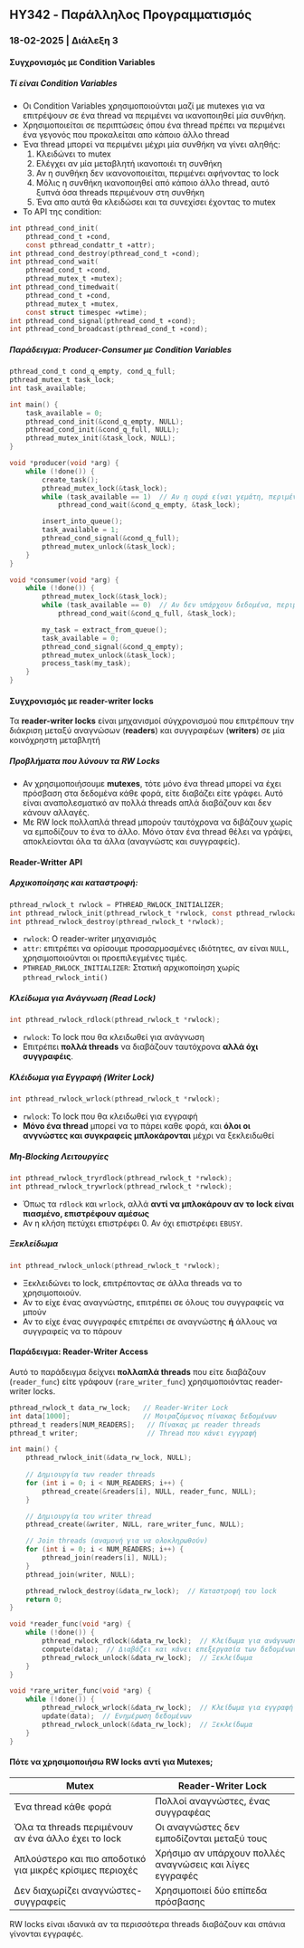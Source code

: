 ## HY342 - Παράλληλος Προγραμματισμός
### 18-02-2025 | Διάλεξη 3

#### Συγχρονισμός με Condition Variables
##### Τί είναι Condition Variables
- Οι Condition Variables χρησιμοποιούνται μαζί με mutexes για να επιτρέψουν σε ένα thread να περιμένει να ικανοποιηθεί μία συνθήκη.
- Χρησιμοποιείται σε περιπτώσεις όπου ένα thread πρέπει να περιμένει ένα γεγονός που προκαλείται απο κάποιο άλλο thread
- Ένα thread μπορεί να περιμένει μέχρι μία συνθήκη να γίνει αληθής:
    1. Κλειδώνει το mutex
    2. Ελέγχει αν μία μεταβλητή ικανοποιέι τη συνθήκη
    3. Αν η συνθήκη δεν ικανονοποιείται, περιμένει αφήνοντας το lock
    4. Μόλις η συνθήκη ικανοποιηθεί από κάποιο άλλο thread, αυτό ξυπνά όσα threads περιμένουν στη συνθήκη
    5. Ένα απο αυτά θα κλειδώσει και τα συνεχίσει έχοντας το mutex
- Το API της condition:
```c
int pthread_cond_init(
    pthread_cond_t ∗cond,
    const pthread_condattr_t ∗attr);
int pthread_cond_destroy(pthread_cond_t ∗cond);
int pthread_cond_wait(
    pthread_cond_t ∗cond,
    pthread_mutex_t ∗mutex);
int pthread_cond_timedwait(
    pthread_cond_t ∗cond,
    pthread_mutex_t ∗mutex, 
    const struct timespec ∗wtime);
int pthread_cond_signal(pthread_cond_t ∗cond);
int pthread_cond_broadcast(pthread_cond_t ∗cond);
```

##### Παράδειγμα: Producer-Consumer με Condition Variables
```c
pthread_cond_t cond_q_empty, cond_q_full;
pthread_mutex_t task_lock;
int task_available;

int main() {
    task_available = 0;
    pthread_cond_init(&cond_q_empty, NULL);
    pthread_cond_init(&cond_q_full, NULL);
    pthread_mutex_init(&task_lock, NULL);
}

void *producer(void *arg) {
    while (!done()) {
        create_task();
        pthread_mutex_lock(&task_lock);
        while (task_available == 1)  // Αν η ουρά είναι γεμάτη, περιμένει
            pthread_cond_wait(&cond_q_empty, &task_lock);

        insert_into_queue();
        task_available = 1;
        pthread_cond_signal(&cond_q_full);
        pthread_mutex_unlock(&task_lock);
    }
}

void *consumer(void *arg) {
    while (!done()) {
        pthread_mutex_lock(&task_lock);
        while (task_available == 0)  // Αν δεν υπάρχουν δεδομένα, περιμένει
            pthread_cond_wait(&cond_q_full, &task_lock);

        my_task = extract_from_queue();
        task_available = 0;
        pthread_cond_signal(&cond_q_empty);
        pthread_mutex_unlock(&task_lock);
        process_task(my_task);
    }
}
```

#### Συγχρονισμός με reader-writer locks
Τα **reader-writer locks** είναι μηχανισμοί σύγχρονισμού που επιτρέπουν την διάκριση μεταξύ αναγνώσων (**readers**) και συγγραφέων (**writers**) σε μία κοινόχρηστη μεταβλητή
##### Προβλήματα που λύνουν τα RW Locks
- Αν χρησιμοποιήσουμε **mutexes**, τότε μόνο ένα thread μπορεί να έχει πρόσβαση στα δεδομένα κάθε φορά, είτε διαβάζει είτε γράφει. Αυτό είναι αναπολεσματικό αν πολλά threads απλά διαβάζουν και δεν κάνουν αλλαγές.
- Με RW lock πολλαπλά thread μπορούν ταυτόχρονα να διβάζουν χωρίς να εμποδίζουν το ένα το άλλο. Μόνο όταν ένα thread θέλει να γράψει, αποκλείονται όλα τα άλλα (αναγνώστς και συγγραφείς).

#### Reader-Writter API
##### Αρχικοποίησης και καταστροφή:
```c
pthread_rwlock_t rwlock = PTHREAD_RWLOCK_INITIALIZER;
int pthread_rwlock_init(pthread_rwlock_t *rwlock, const pthread_rwlockattr_t *attr);
int pthread_rwlock_destroy(pthread_rwlock_t *rwlock);
```
- `rwlock`: Ο reader-writer μηχανισμός
- `attr`: επιτρέπει να ορίσουμε προσαρμοσμένες ιδιότητες, αν είναι `NULL`, χρησιμοποιούνται οι προεπιλεγμένες τιμές.
- `PTHREAD_RWLOCK_INITIALIZER`: Στατική αρχικοποίηση χωρίς `pthread_rwlock_inti()`

##### Κλείδωμα για Ανάγνωση (Read Lock)
```c
int pthread_rwlock_rdlock(pthread_rwlock_t *rwlock);
```
- `rwlock`: Το lock που θα κλειδωθεί για ανάγνωση
- Επιτρέπει **πολλά threads** να διαβάζουν ταυτόχρονα **αλλά όχι συγγραφέις**.

##### Κλέιδωμα για Εγγραφή (Writer Lock)
```c
int pthread_rwlock_wrlock(pthread_rwlock_t *rwlock);
```
- `rwlock`: Το lock που θα κλειδωθεί για εγγραφή
- **Μόνο ένα thread** μπορεί να το πάρει καθε φορά, και **όλοι οι ανγνώστες και συγκραφείς μπλοκάρονται** μέχρι να ξεκλειδωθεί

##### Μη-Blocking Λειτουργίες
```c
int pthread_rwlock_tryrdlock(pthread_rwlock_t *rwlock);
int pthread_rwlock_trywrlock(pthread_rwlock_t *rwlock);
```
- Όπως τα `rdlock` και `wrlock`, αλλά **αντί να μπλοκάρουν αν το lock είναι πιασμένο, επιστρέφουν αμέσως**
- Αν η κλήση πετύχει επιστρέφει 0. Αν όχι επιστρέφει `EBUSY`.

##### Ξεκλείδωμα
```c
int pthread_rwlock_unlock(pthread_rwlock_t *rwlock);
```
- Ξεκλειδώνει το lock, επιτρέποντας σε άλλα threads να το χρησιμοποιούν.
- Αν το είχε ένας αναγνώστης, επιτρέπει σε όλους του συγγραφείς να μπούν
- Αν το είχε ένας συγγραφές  επιτρέπει σε αναγνώστης **ή** άλλους να συγγραφείς να το πάρουν

#### Παράδειγμα: Reader-Writer Access
Αυτό το παράδειγμα δείχνει **πολλαπλά threads** που είτε διαβάζουν (`reader_func`) είτε γράφουν (`rare_writer_func`) χρησιμοποιόντας reader-writer locks.

```c
pthread_rwlock_t data_rw_lock;   // Reader-Writer Lock
int data[1000];                  // Μοιραζόμενος πίνακας δεδομένων
pthread_t readers[NUM_READERS];   // Πίνακας με reader threads
pthread_t writer;                 // Thread που κάνει εγγραφή

int main() {
    pthread_rwlock_init(&data_rw_lock, NULL);
    
    // Δημιουργία των reader threads
    for (int i = 0; i < NUM_READERS; i++) {
        pthread_create(&readers[i], NULL, reader_func, NULL);
    }

    // Δημιουργία του writer thread
    pthread_create(&writer, NULL, rare_writer_func, NULL);

    // Join threads (αναμονή για να ολοκληρωθούν)
    for (int i = 0; i < NUM_READERS; i++) {
        pthread_join(readers[i], NULL);
    }
    pthread_join(writer, NULL);

    pthread_rwlock_destroy(&data_rw_lock);  // Καταστροφή του lock
    return 0;
}

void *reader_func(void *arg) {
    while (!done()) {
        pthread_rwlock_rdlock(&data_rw_lock);  // Κλείδωμα για ανάγνωση
        compute(data);  // Διαβάζει και κάνει επεξεργασία των δεδομένων
        pthread_rwlock_unlock(&data_rw_lock);  // Ξεκλείδωμα
    }
}

void *rare_writer_func(void *arg) {
    while (!done()) {
        pthread_rwlock_wrlock(&data_rw_lock);  // Κλείδωμα για εγγραφή
        update(data);  // Ενημέρωση δεδομένων
        pthread_rwlock_unlock(&data_rw_lock);  // Ξεκλείδωμα
    }
}
```

#### Πότε να χρησιμοποιήσω RW locks αντί για Mutexes;

| **Mutex** | **Reader-Writer Lock** |
| --- | --- |
| Ένα thread κάθε φορά | Πολλοί αναγνώστες, ένας συγγραφέας |
| Όλα τα threads περιμένουν αν ένα άλλο έχει το lock | Οι αναγνώστες δεν εμποδίζονται μεταξύ τους |
| Απλούστερο και πιο αποδοτικό για μικρές κρίσιμες περιοχές | Χρήσιμο αν υπάρχουν πολλές αναγνώσεις και λίγες εγγραφές |
| Δεν διαχωρίζει αναγνώστες-συγγραφείς | Χρησιμοποιεί δύο επίπεδα πρόσβασης |

RW locks είναι ιδανικά αν τα περισσότερα threads διαβάζουν και σπάνια γίνονται εγγραφές.
